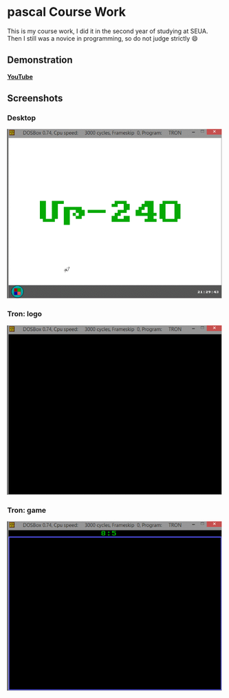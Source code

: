 # pascal Course Work

This is my course work, I did it in the second year of studying at SEUA. Then I still was a novice in programming, so do not judge strictly :smile:

## Demonstration
[**YouTube**](http://www.youtube.com/watch?v=uPadzHyEbVo)

## Screenshots
### Desktop
![alt text](https://raw.githubusercontent.com/ArmanYeghiazaryan/pascalCourseWork/master/screenshots/desktop.gif "Desktop")
### Tron: logo
![alt text](https://raw.githubusercontent.com/ArmanYeghiazaryan/pascalCourseWork/master/screenshots/tron_logo.gif "Tron - logo")
### Tron: game
![alt text](https://raw.githubusercontent.com/ArmanYeghiazaryan/pascalCourseWork/master/screenshots/tron.gif "Tron")

